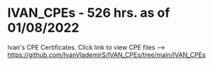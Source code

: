 # IVAN_CPEs - 526 hrs. as of 01/08/2022
Ivan's CPE Certificates. 
Click link to view CPE files --> https://github.com/IvanVlademirS/IVAN_CPEs/tree/main/IVAN_CPEs

